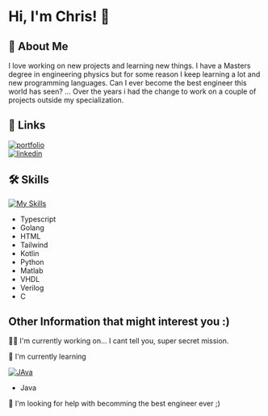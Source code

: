 # Hi, I'm Chris! 👋

## 🚀 About Me

I love working on new projects and learning new things. I have a Masters degree in engineering physics but for some reason I keep learning a lot and new programming languages. 
Can I ever become the best engineer this world has seen? ...
Over the years i had the change to work on a couple of projects outside my specialization. 

## 🔗 Links

[![portfolio](https://img.shields.io/badge/my_portfolio-1DA1F2?style=for-the-badge&logo=ko-fi&logoColor=white)](https://cv-chris-private.vercel.app)  
[![linkedin](https://img.shields.io/badge/linkedin-0A66C2?style=for-the-badge&logo=linkedin&logoColor=white)](https://www.linkedin.com/in/christopher-takacs-55bab1272/)  

## 🛠 Skills
[![My Skills](https://skillicons.dev/icons?i=typescript,golang,html,tailwind,kotlin,python,matlab,vhdl,verilog,c)](https://skillicons.dev)

- Typescript
- Golang
- HTML
- Tailwind
- Kotlin
- Python
- Matlab
- VHDL
- Verilog
- C


## Other Information that might interest you :)

👩‍💻 I'm currently working on... I cant tell you, super secret mission.

🧠 I'm currently learning

[![JAva](https://skillicons.dev/icons?i=java)](https://skillicons.dev) 
- Java

🤔 I'm looking for help with becomming the best engineer ever ;)



